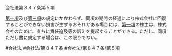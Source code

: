 会社法第８４７条第５項

[第一項](会社法＿＿＿＿第８４７条第１項)及び[第三項](会社法＿＿＿＿第８４７条第３項)の規定にかかわらず、同項の期間の経過により株式会社に回復することができない損害が生ずるおそれがある場合には、[第一項](会社法＿＿＿＿第８４７条第１項)の株主は、株式会社のために、直ちに責任追及等の訴えを提起することができる。ただし、同項ただし書に規定する場合は、この限りでない。

#会社法
#会社法/第８４７条
#会社法/第８４７条/第５項
